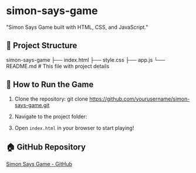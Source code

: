 # simon-says-game
"Simon Says Game built with HTML, CSS, and JavaScript."
## 📂 Project Structure
simon-says-game  ├── index.html
                 ├── style.css 
                 ├── app.js
                 └── README.md # This file with project details
## 🚀 How to Run the Game

1. Clone the repository:
git clone https://github.com/yourusername/simon-says-game.git

2. Navigate to the project folder:

3. Open `index.html` in your browser to start playing!

## 🏠 GitHub Repository

[Simon Says Game - GitHub](https://github.com/yourusername/simon-says-game)
